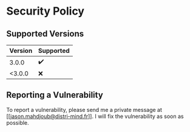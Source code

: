 # Security Policy

## Supported Versions

| Version | Supported          |
| ------- | ------------------ |
| 3.0.0   | :heavy_check_mark: |
| <3.0.0  | :x:                |

## Reporting a Vulnerability

To report a vulnerability, please send me a private message at [[jason.mahdjoub@distri-mind.fr]]. I will fix the vulnerability as soon as possible.



